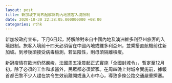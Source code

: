 ```yaml
---
layout: post
title: 新加坡下周五起解除對內地旅客入境限制
date: 2020-10-30 22:38:05.000000000 +08:00
categories: rthk
---
```


新加坡政府宣布，下月6日起，將解除對來自中國內地及澳洲維多利亞州旅客的入境限制。旅客入境前十四天必須留在中國內地或維多利亞州，並乘搭直航機前往新加坡。到埗後須接受病毒檢測，若呈陰性，則毋須隔離檢疫。

新冠疫情在歐洲仍然嚴峻，法國周五凌晨起正式實施「全國封城令」，暫定至12月初。除了必須的工作和求醫外，民眾都必須留家。在周四晚上封城令實施前，據報首都巴黎不少人趕在禁令生效前離開或進入市中心，導致多條公路交通嚴重擠塞。
